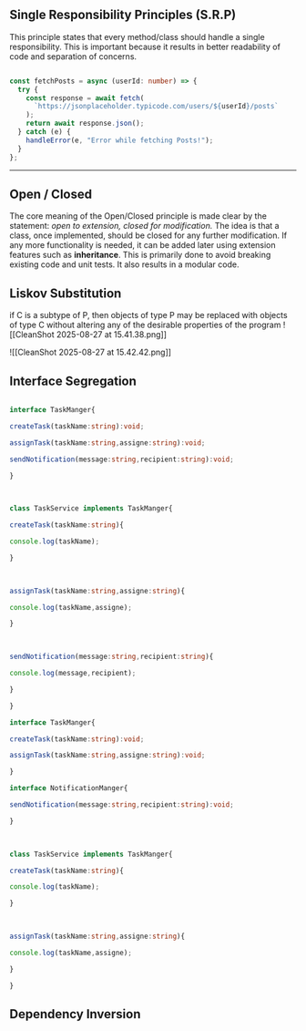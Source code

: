 ## Single Responsibility Principles (S.R.P)
This principle states that every method/class should handle a single responsibility. This is important because it results in better readability of code and separation of concerns.
```typescript title:single-responsability.ts

const fetchPosts = async (userId: number) => {
  try {
    const response = await fetch(
      `https://jsonplaceholder.typicode.com/users/${userId}/posts`
    );
    return await response.json();
  } catch (e) {
    handleError(e, "Error while fetching Posts!");
  }
};
```
---
## Open / Closed

The core meaning of the Open/Closed principle is made clear by the statement: 
*open to extension, closed for modification.*
The idea is that a class, once implemented, should be closed for any further modification. If any more functionality is needed, it can be added later using extension features such as **inheritance**. This is primarily done to avoid breaking existing code and unit tests. It also results in a modular code.

## Liskov Substitution 
if C is a subtype of P, then objects of type P may be replaced with objects of type C without altering any of the desirable properties of the program
![[CleanShot 2025-08-27 at 15.41.38.png]]

![[CleanShot 2025-08-27 at 15.42.42.png]]
## Interface Segregation

```typescript title:interface-segregation-violation.ts

interface TaskManger{

createTask(taskName:string):void;

assignTask(taskName:string,assigne:string):void;

sendNotification(message:string,recipient:string):void;

}

  

class TaskService implements TaskManger{

createTask(taskName:string){

console.log(taskName);

}

  

assignTask(taskName:string,assigne:string){

console.log(taskName,assigne);

}

  

sendNotification(message:string,recipient:string){

console.log(message,recipient);

}

}
```

```typescript title:interface-segregation.ts
interface TaskManger{

createTask(taskName:string):void;

assignTask(taskName:string,assigne:string):void;

}

interface NotificationManger{

sendNotification(message:string,recipient:string):void;

}

  

class TaskService implements TaskManger{

createTask(taskName:string){

console.log(taskName);

}

  

assignTask(taskName:string,assigne:string){

console.log(taskName,assigne);

}

}
```
## Dependency Inversion
